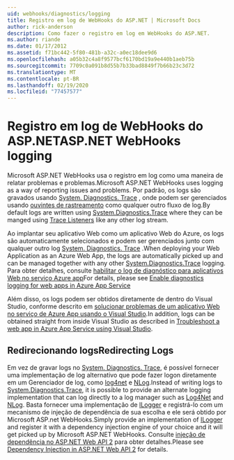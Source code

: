 ```yaml
---
uid: webhooks/diagnostics/logging
title: Registro em log de WebHooks do ASP.NET | Microsoft Docs
author: rick-anderson
description: Como fazer o registro em log em WebHooks do ASP.NET.
ms.author: riande
ms.date: 01/17/2012
ms.assetid: f71bc442-5f80-481b-a32c-a0ec18dee9d6
ms.openlocfilehash: a05b32c4a8f9577bcf6170bd19a9e440b1aeb75b
ms.sourcegitcommit: 7709c0a091b8d55b7b33bad8849f7b66b23c3d72
ms.translationtype: MT
ms.contentlocale: pt-BR
ms.lasthandoff: 02/19/2020
ms.locfileid: "77457577"
---
```

# <a name="aspnet-webhooks-logging"></a><span data-ttu-id="24374-103">Registro em log de WebHooks do ASP.NET</span><span class="sxs-lookup"><span data-stu-id="24374-103">ASP.NET WebHooks logging</span></span>

<span data-ttu-id="24374-104">Microsoft ASP.NET WebHooks usa o registro em log como uma maneira de relatar problemas e problemas.</span><span class="sxs-lookup"><span data-stu-id="24374-104">Microsoft ASP.NET WebHooks uses logging as a way of reporting issues and problems.</span></span> <span data-ttu-id="24374-105">Por padrão, os logs são gravados usando [System. Diagnostics. Trace](https://msdn.microsoft.com/library/system.diagnostics.trace) , onde podem ser gerenciados usando [ouvintes de rastreamento](https://msdn.microsoft.com/library/system.diagnostics.tracelistener.aspx) como qualquer outro fluxo de log.</span><span class="sxs-lookup"><span data-stu-id="24374-105">By default logs are written using [System.Diagnostics.Trace](https://msdn.microsoft.com/library/system.diagnostics.trace) where they can be manged using [Trace Listeners](https://msdn.microsoft.com/library/system.diagnostics.tracelistener.aspx) like any other log stream.</span></span>

<span data-ttu-id="24374-106">Ao implantar seu aplicativo Web como um aplicativo Web do Azure, os logs são automaticamente selecionados e podem ser gerenciados junto com qualquer outro log [System. Diagnostics. Trace](https://msdn.microsoft.com/library/system.diagnostics.trace) .</span><span class="sxs-lookup"><span data-stu-id="24374-106">When deploying your Web Application as an Azure Web App, the logs are automatically picked up and can be managed together with any other [System.Diagnostics.Trace](https://msdn.microsoft.com/library/system.diagnostics.trace) logging.</span></span> <span data-ttu-id="24374-107">Para obter detalhes, consulte [habilitar o log de diagnóstico para aplicativos Web no serviço Azure app](https://azure.microsoft.com/documentation/articles/web-sites-enable-diagnostic-log/)</span><span class="sxs-lookup"><span data-stu-id="24374-107">For details, please see [Enable diagnostics logging for web apps in Azure App Service](https://azure.microsoft.com/documentation/articles/web-sites-enable-diagnostic-log/)</span></span>

<span data-ttu-id="24374-108">Além disso, os logs podem ser obtidos diretamente de dentro do Visual Studio, conforme descrito em [solucionar problemas de um aplicativo Web no serviço de Azure App usando o Visual Studio](https://azure.microsoft.com/documentation/articles/web-sites-dotnet-troubleshoot-visual-studio/#webserverlogs).</span><span class="sxs-lookup"><span data-stu-id="24374-108">In addition, logs can be obtained straight from inside Visual Studio as described in [Troubleshoot a web app in Azure App Service using Visual Studio](https://azure.microsoft.com/documentation/articles/web-sites-dotnet-troubleshoot-visual-studio/#webserverlogs).</span></span>

## <a name="redirecting-logs"></a><span data-ttu-id="24374-109">Redirecionando logs</span><span class="sxs-lookup"><span data-stu-id="24374-109">Redirecting Logs</span></span>

<span data-ttu-id="24374-110">Em vez de gravar logs no [System. Diagnostics. Trace](https://msdn.microsoft.com/library/system.diagnostics.trace), é possível fornecer uma implementação de log alternativo que pode fazer logon diretamente em um Gerenciador de log, como [log4net](http://logging.apache.org/log4net/) e [NLog](http://nlog-project.org/).</span><span class="sxs-lookup"><span data-stu-id="24374-110">Instead of writing logs to [System.Diagnostics.Trace](https://msdn.microsoft.com/library/system.diagnostics.trace), it is possible to provide an alternate logging implementation that can log directly to a log manager such as [Log4Net](http://logging.apache.org/log4net/) and [NLog](http://nlog-project.org/).</span></span> <span data-ttu-id="24374-111">Basta fornecer uma implementação de [ILogger](https://github.com/aspnet/AspNetWebHooks/blob/master/src/Microsoft.AspNet.WebHooks.Common/Diagnostics/ILogger.cs) e registrá-lo com um mecanismo de injeção de dependência de sua escolha e ele será obtido por Microsoft ASP.net WebHooks.</span><span class="sxs-lookup"><span data-stu-id="24374-111">Simply provide an implementation of [ILogger](https://github.com/aspnet/AspNetWebHooks/blob/master/src/Microsoft.AspNet.WebHooks.Common/Diagnostics/ILogger.cs) and register it with a dependency injection engine of your choice and it will get picked up by Microsoft ASP.NET WebHooks.</span></span> <span data-ttu-id="24374-112">Consulte [injeção de dependência no ASP.NET Web API 2](https://www.asp.net/web-api/overview/advanced/dependency-injection) para obter detalhes.</span><span class="sxs-lookup"><span data-stu-id="24374-112">Please see [Dependency Injection in ASP.NET Web API 2](https://www.asp.net/web-api/overview/advanced/dependency-injection) for details.</span></span>
